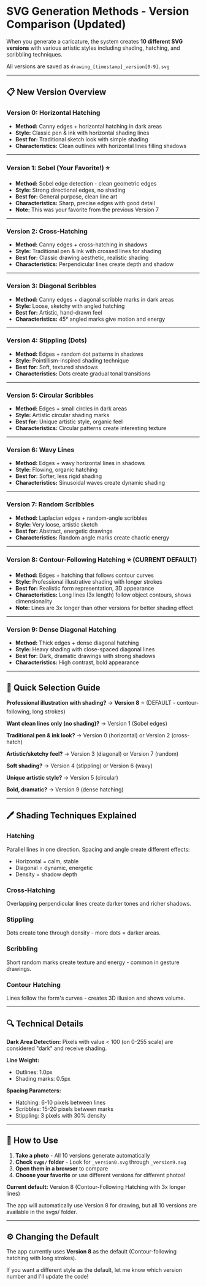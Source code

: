 # SVG Generation Methods - Version Comparison (Updated)

When you generate a caricature, the system creates **10 different SVG versions** with various artistic styles including shading, hatching, and scribbling techniques.

All versions are saved as `drawing_[timestamp]_version[0-9].svg`

---

## 📋 New Version Overview

### **Version 0: Horizontal Hatching**
- **Method:** Canny edges + horizontal hatching in dark areas
- **Style:** Classic pen & ink with horizontal shading lines
- **Best for:** Traditional sketch look with simple shading
- **Characteristics:** Clean outlines with horizontal lines filling shadows

---

### **Version 1: Sobel (Your Favorite!)** ⭐
- **Method:** Sobel edge detection - clean geometric edges
- **Style:** Strong directional edges, no shading
- **Best for:** General purpose, clean line art
- **Characteristics:** Sharp, precise edges with good detail
- **Note:** This was your favorite from the previous Version 7

---

### **Version 2: Cross-Hatching**
- **Method:** Canny edges + cross-hatching in shadows
- **Style:** Traditional pen & ink with crossed lines for shading
- **Best for:** Classic drawing aesthetic, realistic shading
- **Characteristics:** Perpendicular lines create depth and shadow

---

### **Version 3: Diagonal Scribbles**
- **Method:** Canny edges + diagonal scribble marks in dark areas
- **Style:** Loose, sketchy with angled hatching
- **Best for:** Artistic, hand-drawn feel
- **Characteristics:** 45° angled marks give motion and energy

---

### **Version 4: Stippling (Dots)**
- **Method:** Edges + random dot patterns in shadows
- **Style:** Pointillism-inspired shading technique
- **Best for:** Soft, textured shadows
- **Characteristics:** Dots create gradual tonal transitions

---

### **Version 5: Circular Scribbles**
- **Method:** Edges + small circles in dark areas
- **Style:** Artistic circular shading marks
- **Best for:** Unique artistic style, organic feel
- **Characteristics:** Circular patterns create interesting texture

---

### **Version 6: Wavy Lines**
- **Method:** Edges + wavy horizontal lines in shadows
- **Style:** Flowing, organic hatching
- **Best for:** Softer, less rigid shading
- **Characteristics:** Sinusoidal waves create dynamic shading

---

### **Version 7: Random Scribbles**
- **Method:** Laplacian edges + random-angle scribbles
- **Style:** Very loose, artistic sketch
- **Best for:** Abstract, energetic drawings
- **Characteristics:** Random angle marks create chaotic energy

---

### **Version 8: Contour-Following Hatching** ⭐ (CURRENT DEFAULT)
- **Method:** Edges + hatching that follows contour curves
- **Style:** Professional illustrative shading with longer strokes
- **Best for:** Realistic form representation, 3D appearance
- **Characteristics:** Long lines (3x length) follow object contours, shows dimensionality
- **Note:** Lines are 3x longer than other versions for better shading effect

---

### **Version 9: Dense Diagonal Hatching**
- **Method:** Thick edges + dense diagonal hatching
- **Style:** Heavy shading with close-spaced diagonal lines
- **Best for:** Dark, dramatic drawings with strong shadows
- **Characteristics:** High contrast, bold appearance

---

## 🎯 Quick Selection Guide

**Professional illustration with shading?** → **Version 8** ⭐ (DEFAULT - contour-following, long strokes)

**Want clean lines only (no shading)?** → Version 1 (Sobel edges)

**Traditional pen & ink look?** → Version 0 (horizontal) or Version 2 (cross-hatch)

**Artistic/sketchy feel?** → Version 3 (diagonal) or Version 7 (random)

**Soft shading?** → Version 4 (stippling) or Version 6 (wavy)

**Unique artistic style?** → Version 5 (circular)

**Bold, dramatic?** → Version 9 (dense hatching)

---

## 🖊️ Shading Techniques Explained

### **Hatching**
Parallel lines in one direction. Spacing and angle create different effects:
- Horizontal = calm, stable
- Diagonal = dynamic, energetic
- Density = shadow depth

### **Cross-Hatching**
Overlapping perpendicular lines create darker tones and richer shadows.

### **Stippling**
Dots create tone through density - more dots = darker areas.

### **Scribbling**
Short random marks create texture and energy - common in gesture drawings.

### **Contour Hatching**
Lines follow the form's curves - creates 3D illusion and shows volume.

---

## 🔍 Technical Details

**Dark Area Detection:** Pixels with value < 100 (on 0-255 scale) are considered "dark" and receive shading.

**Line Weight:**
- Outlines: 1.0px
- Shading marks: 0.5px

**Spacing Parameters:**
- Hatching: 6-10 pixels between lines
- Scribbles: 15-20 pixels between marks
- Stippling: 3 pixels with 30% density

---

## 📝 How to Use

1. **Take a photo** - All 10 versions generate automatically
2. **Check `svgs/` folder** - Look for `_version0.svg` through `_version9.svg`
3. **Open them in a browser** to compare
4. **Choose your favorite** or use different versions for different photos!

**Current default:** Version 8 (Contour-Following Hatching with 3x longer lines)

The app will automatically use Version 8 for drawing, but all 10 versions are available in the svgs/ folder.

---

## ⚙️ Changing the Default

The app currently uses **Version 8** as the default (Contour-following hatching with long strokes).

If you want a different style as the default, let me know which version number and I'll update the code!
